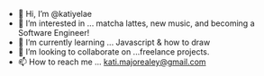 - 👋 Hi, I’m @katiyelae
- 👀 I’m interested in ... matcha lattes, new music, and becoming a Software Engineer!
- 🌱 I’m currently learning ... Javascript & how to draw
- 💞️ I’m looking to collaborate on ...freelance projects. 
- 📫 How to reach me ... kati.majorealey@gmail.com

<!---
katiyelae/katiyelae is a ✨ special ✨ repository because its `README.md` (this file) appears on your GitHub profile.
You can click the Preview link to take a look at your changes.
--->
